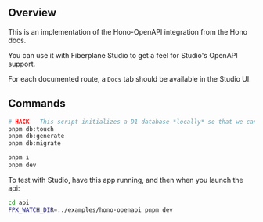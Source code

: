 ## Overview

This is an implementation of the Hono-OpenAPI integration from the Hono docs.

You can use it with Fiberplane Studio to get a feel for Studio's OpenAPI support.

For each documented route, a `Docs` tab should be available in the Studio UI.

## Commands

```sh
# HACK - This script initializes a D1 database *locally* so that we can mess with it
pnpm db:touch
pnpm db:generate
pnpm db:migrate
```

```sh
pnpm i
pnpm dev
```

To test with Studio, have this app running, and then when you launch the api:

```sh
cd api
FPX_WATCH_DIR=../examples/hono-openapi pnpm dev
```
